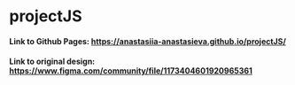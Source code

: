 # projectJS
#### Link to Github Pages: https://anastasiia-anastasieva.github.io/projectJS/
#### Link to original design: https://www.figma.com/community/file/1173404601920965361
